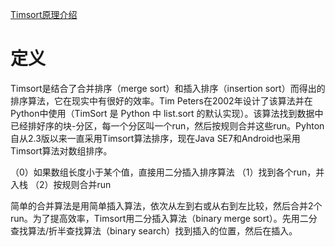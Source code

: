 

[Timsort原理介绍](http://blog.csdn.net/yangzhongblog/article/details/8184707)

# 定义
Timsort是结合了合并排序（merge sort）和插入排序（insertion sort）而得出的排序算法，它在现实中有很好的效率。Tim Peters在2002年设计了该算法并在Python中使用（TimSort 是 Python 中 list.sort 的默认实现）。该算法找到数据中已经排好序的块-分区，每一个分区叫一个run，然后按规则合并这些run。Pyhton自从2.3版以来一直采用Timsort算法排序，现在Java SE7和Android也采用Timsort算法对数组排序。


（0）如果数组长度小于某个值，直接用二分插入排序算法
（1）找到各个run，并入栈
（2）按规则合并run



简单的合并算法是用简单插入算法，依次从左到右或从右到左比较，然后合并2个run。为了提高效率，Timsort用二分插入算法（binary merge sort）。先用二分查找算法/折半查找算法（binary search）找到插入的位置，然后在插入。




